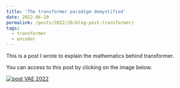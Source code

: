 ```yaml
---
title: 'The transformer paradigm demystified'
date: 2022-06-20
permalink: /posts/2022/20/blog-post-transformer/
tags:
  - transformer
  - encoder
---
```


This is a post I wrote to explain the mathematics behind transformer. 

You can access to this post by clicking on the image below.

[![post VAE 2022](https://olivier-bernard-creatis.github.io//images//vit_self_attention_module.jpg)](https://creatis-myriad.github.io/tutorials/2022-06-20-tutorial_transformer.html)

